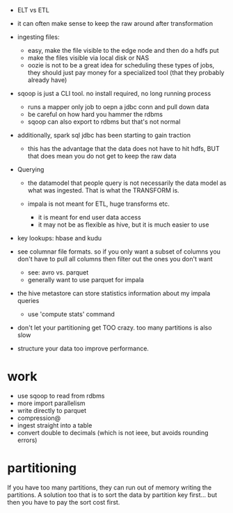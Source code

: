 * ELT vs ETL
* it can often make sense to keep the raw around after transformation

* ingesting files:
  * easy, make the file visible to the edge node and then do a hdfs put
  * make the files visible via local disk or NAS
  * oozie is not to be a great idea for scheduling these types of jobs, they
    should just pay money for a specialized tool (that they probably already
    have)

* sqoop is just a CLI tool. no install required, no long running process
  * runs a mapper only job to oepn a jdbc conn and pull down data
  * be careful on how hard you hammer the rdbms
  * sqoop can also export to rdbms but that's not normal
* additionally, spark sql jdbc has been starting to gain traction
  * this has the advantage that the data does not have to hit hdfs,
    BUT that does mean you do not get to keep the raw data

* Querying
  * the datamodel that people query is not necessarily the data model as
    what was ingested. That is what the TRANSFORM is.

  * impala is not meant for ETL, huge transforms etc.
    * it is meant for end user data access
    * it may not be as flexible as hive, but it is much easier to use

* key lookups: hbase and kudu

* see columnar file formats. so if you only want a subset of columns you don't have to
  pull all columns then filter out the ones you don't want
  * see: avro vs. parquet
  * generally want to use parquet for impala

* the hive metastore can store statistics information about my impala queries
  * use 'compute stats' command

* don't let your partitioning get TOO crazy. too many partitions is also slow
* structure your data too improve performance.

# work
* use sqoop to read from rdbms
* more import parallelism
* write directly to parquet
* compression@
* ingest straight into a table
* convert double to decimals (which is not ieee, but avoids rounding errors)

# partitioning
If you have too many partitions, they can run out of memory writing the partitions.
A solution too that is to sort the data by partition key first... but then you have
to pay the sort cost first.

